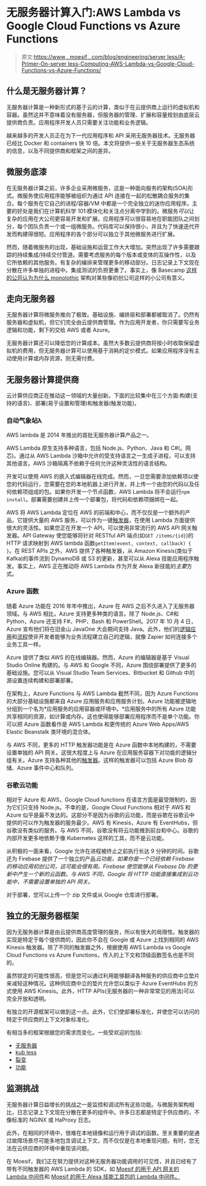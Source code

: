 # 无服务器计算入门:AWS Lambda vs Google Cloud Functions vs Azure Functions

> 原文:[https://www . moesif . com/blog/engineering/server less/A-Primer-On-server less-Computing-AWS-Lambda-vs-Google-Cloud-Functions-vs-Azure-Functions/](https://www.moesif.com/blog/engineering/serverless/A-Primer-On-Serverless-Computing-AWS-Lambda-vs-Google-Cloud-Functions-vs-Azure-Functions/)

## 什么是无服务器计算？

无服务器计算是一种新形式的基于云的计算，类似于在云提供商上运行的虚拟机和容器。虽然这并不意味着没有服务器，但服务器的管理、扩展和容量规划由底层云提供商负责。应用程序开发人员只需要关注功能和业务逻辑。

越来越多的开发人员正在为下一代应用程序和 API 采用无服务器技术。无服务器已经比 Docker 和 containers 快 10 倍。本文将提供一些关于无服务器生态系统的信息，以及不同提供商和框架之间的差异。

## 微服务底漆

在无服务器计算之前，许多企业采用微服务，这是一种面向服务的架构(SOA)形式。微服务使应用程序能够被组织为通过 API 连接在一起的松散耦合服务的集合。每个服务在它自己的进程/容器/VM 中都是一个完全独立的迷你应用程序。主要的好处是我们在计算机科学 101:模块化和关注点分离中学到的。微服务*可以*让复杂的应用在大公司更容易开发和扩展。应用程序可以很容易地在职能团队之间划分，每个团队负责一个或一组微服务。代码库可以保持很小，并且为了快速迭代开发而构建得很短。应用程序的各个部分可以独立于其他微服务进行扩展。

然而，随着微服务的出现，基础设施和运营工作大大增加。突然出现了许多需要跟踪的持续集成/持续交付管道。需要考虑服务的每个版本或变体的互操作性，以及它所依赖的其他服务。有复杂的编排来管理更多的移动部分。日志记录上下文现在分散在许多单独的进程中。集成测试的负担更重了。事实上，像 Basecamp [这样的公司认为为什么 monolothic](https://m.signalvnoise.com/the-majestic-monolith-29166d022228) 架构对某些像初创公司这样的小公司有意义。

## 走向无服务器

无服务器计算将微服务推向了极致。基础设施、编排层和部署都被取消了。仍然有服务器和虚拟机，但它们完全由云提供商管理。作为应用开发者，你只需要写业务逻辑和功能，剩下的交给 AWS 或者 Azure。

无服务器计算还可以降低您的计算成本。虽然大多数云提供商将按小时收取保留虚拟机的费用，但无服务器计算可以使用基于消耗的定价模式。如果应用程序没有主动使用计算或内存资源，则无需付费。

## 无服务器计算提供商

云计算供应商正在推动这一领域的大量创新。下面的比较集中在三个方面:构建(支持的语言)、部署(易于设置和管理)和触发器(触发功能)。

### 自动气象站λ

AWS lambda 是 2014 年推出的首批无服务器计算产品之一。

AWS Lambda 原生支持多种语言，包括 Node.js、Python、Java 和 C#(。网芯)。通过从 AWS Lambda 沙箱中允许的受支持语言之一生成子进程，可以支持其他语言。AWS 沙箱隔离不依赖于任何允许这种灵活性的语言结构。

开发可以使用 AWS 的嵌入式编辑器在线完成。然而，一旦您需要添加依赖项以使您的代码运行，您需要在您的本地机器上进行开发，并上传一个由您的代码以及任何依赖项组成的包。如果你开发一个节点函数，AWS Lambda 将不会运行`npm install`。部署需要创建并上传一个部署包，将代码和依赖项捆绑在一起。

AWS 将 AWS Lambda 定位在 AWS 的前端和中心，而不仅仅是一个额外的产品，它提供大量的 AWS 服务，可以作为一键[触发器](https://docs.aws.amazon.com/lambda/latest/dg/invoking-lambda-function.html)，在使用 Lambda 方面提供很大的灵活性。如果您正在开发一个 API，可以使用非常流行的 AWS API 网关触发器。API Gateway 使您能够将针对 RESTful API 端点(如`GET /items/{id}`)的 HTTP 请求映射到 AWS lambda 函数`getItem(event, context, callback) { }`。在 REST APIs 之外，AWS 提供了各种触发器，从 Amazon Kinesis(类似于 Kafka)的事件流到 DynamoDB 或 S3 的更新，甚至可以从 Alexa 技能应用程序触发。事实上，AWS 正在推动将 AWS Lambda 作为开发 Alexa 新技能的*主要*方式。

### Azure 函数

随着 Azure 功能在 2016 年年中推出，Azure 在 AWS 之后不久进入了无服务器领域。与 AWS 相比，Azure 支持更多种类的语言。除了 Node.js、C#和 Python，Azure 还支持 F#、PHP、Bash 和 PowerShell。2017 年 10 月 4 日，Azure 宣布他们将在旧金山 JavaOne 大会期间支持 Java。此外，他们的[逻辑应用](https://azure.microsoft.com/en-us/services/logic-apps/)和[流程](https://flow.microsoft.com/en-us/)使非开发者能够为业务流程建立自己的逻辑，就像 Zapier 如何连接多个业务工具一样。

Azure 提供了类似 AWS 的在线编辑器。然而，Azure 的编辑器是基于 Visual Studio Online 构建的。与 AWS 和 Google 不同，Azure 围绕部署提供了更多的基础设施。您可以从 Visual Studio Team Services、Bitbucket 和 Github 中的源设置连续构建和部署部署。

在架构上，Azure Functions 与 AWS Lambda 截然不同，因为 Azure Functions 的大部分基础设施都来自 Azure 应用服务和应用服务计划。Azure 功能被逻辑地分组到一个名为*应用服务的应用容器或环境中。*应用服务中的所有 Azure 功能共享相同的资源，如计算或内存。这也使得能够部署应用程序而不是单个功能。你可以把 Azure 函数看作是 AWS Lambda 和更传统的 Azure Web Apps/AWS Elastic Beanstalk 类环境的混合体。

与 AWS 不同，更多的 HTTP 触发器功能是在 Azure 函数中本地构建的，不需要设置单独的 API 网关。这很大程度上与 Azure 在应用服务容器下对功能的逻辑分组有关。Azure 支持各种其他的[触发器](https://docs.microsoft.com/en-us/azure/azure-functions/functions-create-cosmos-db-triggered-function)。这样的触发器可以包括 Azure Blob 存储、Azure 事件中心和队列。

### 谷歌云功能

相对于 Azure 和 AWS，Google Cloud functions 在语言方面是最受限制的，因为它们只支持 Node.js。不幸的是，Google Cloud Functions 相对于 AWS 和 Azure 似乎是最不发达的。这部分不是因为谷歌的云功能，而是谷歌在谷歌云中提供的可以作为触发器的服务最少。AWS 有 Kinesis，Azure 有 EventHubs，但谷歌没有类似的服务。与 AWS 不同，谷歌没有将云功能推到前台和中心。谷歌的内部开发更多地依赖于像 Kubernetes 这样的工具，而不是云功能。

从积极的一面来看，Google 允许在进程被终止之前执行长达 9 分钟的时间。谷歌还为 Firebase 提供了一个独立的产品*云功能，如果你是一个已经依赖 Firebase 的移动应用初创公司，这可能会很有用。Firebase 使您能够从 Firebase Db 的更新中产生一个新的云函数。与 AWS 不同，Google 将 HTTP 功能直接集成到云功能中，不需要设置单独的 API 网关。*

对于部署，您可以上传一个 zip 文件或从 Google 仓库进行部署。

## 独立的无服务器框架

因为无服务器计算是由云提供商高度管理的服务，所以有很大的局限性。触发器的实现是特定于每个提供商的，因此你不会在 Google 或 Azure 上找到相同的 AWS Kinesis 触发器。除了不同的触发器之外，根据使用 AWS Lambda vs Google Cloud Functions vs Azure Functions，传入的上下文和顶级函数签名也是不同的。

虽然锁定的可能性很高，但是您可以通过利用能够翻译各种服务的供应商中立垫片来减轻这种情况。这种供应商中立的垫片允许您以类似于 Azure EventHubs 的方式使用 AWS Kinesis。此外，HTTP APIs(无服务器的一种非常常见的用法)可以完全开放和透明。

有独立的开源框架可以做到这一点。此外，它们使部署标准化，并使您可以访问的特定于供应商的上下文对象标准化。

有相当多的框架根据您的需求而变化。一些受欢迎的包括:

*   [无服务器](https://github.com/serverless/serverless)
*   [kub less](https://github.com/kubeless/kubeless)
*   [裂变](http://fission.io/)
*   [功能](https://funktion.fabric8.io/)

## 监测挑战

无服务器计算日益增长的挑战之一是监控和调试所有这些功能。与微服务架构相比，日志记录上下文现在分散在更多的组件中。许多日志都是特定于供应商的，不像标准的 NGINX 或 HaProxy 日志。

此外，在相同的环境中，很难在本地镜像和运行用于调试的函数。至关重要的是通过故障场景尽可能多地包含调试上下文，而不仅仅是在本地重现问题。有时，您无法在云供应商的环境中重现该问题。

在 Moesif，我们正在努力提供对这种无服务器功能调用的可见性，并且已经有了带有不同触发器的 AWS Lambda 的 SDK，如 [Moesif 的用于 API 网关的 Lambda 中间件](https://www.moesif.com/docs/server-integration/aws-lambda-nodejs/)和 [Moesif 的用于 Alexa 技能工具包的 Lambda 中间件。](https://www.moesif.com/docs/server-integration/alexa-skills-nodejs/)